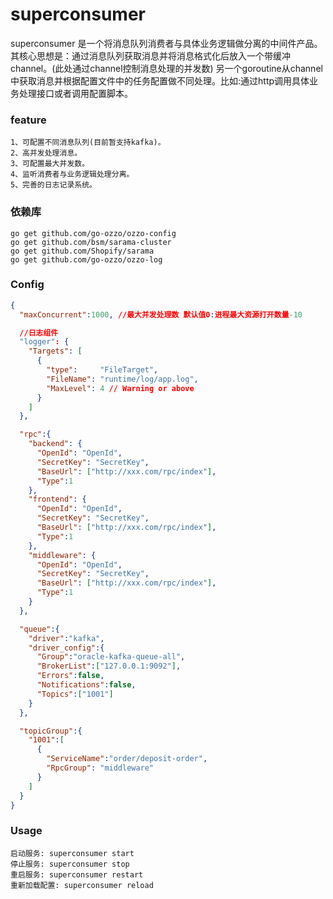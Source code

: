 # superconsumer
superconsumer 是一个将消息队列消费者与具体业务逻辑做分离的中间件产品。
其核心思想是：通过消息队列获取消息并将消息格式化后放入一个带缓冲channel。(此处通过channel控制消息处理的并发数)
              另一个goroutine从channel中获取消息并根据配置文件中的任务配置做不同处理。比如:通过http调用具体业务处理接口或者调用配置脚本。


### feature
```
1、可配置不同消息队列(目前暂支持kafka)。
2、高并发处理消息。
3、可配置最大并发数。
4、监听消费者与业务逻辑处理分离。
5、完善的日志记录系统。
```
### 依赖库
```
go get github.com/go-ozzo/ozzo-config
go get github.com/bsm/sarama-cluster
go get github.com/Shopify/sarama
go get github.com/go-ozzo/ozzo-log
```

### Config
```json
{
  "maxConcurrent":1000, //最大并发处理数 默认值0:进程最大资源打开数量-10

  //日志组件
  "logger": {
    "Targets": [
      {
        "type":     "FileTarget",
        "FileName": "runtime/log/app.log",
        "MaxLevel": 4 // Warning or above
      }
    ]
  },

  "rpc":{
    "backend": {
      "OpenId": "OpenId",
      "SecretKey": "SecretKey",
      "BaseUrl": ["http://xxx.com/rpc/index"],
      "Type":1
    },
    "frontend": {
      "OpenId": "OpenId",
      "SecretKey": "SecretKey",
      "BaseUrl": ["http://xxx.com/rpc/index"],
      "Type":1
    },
    "middleware": {
      "OpenId": "OpenId",
      "SecretKey": "SecretKey",
      "BaseUrl": ["http://xxx.com/rpc/index"],
      "Type":1
    }
  },

  "queue":{
    "driver":"kafka",
    "driver_config":{
      "Group":"oracle-kafka-queue-all",
      "BrokerList":["127.0.0.1:9092"],
      "Errors":false,
      "Notifications":false,
      "Topics":["1001"]
    }
  },

  "topicGroup":{
    "1001":[
      {
        "ServiceName":"order/deposit-order",
        "RpcGroup": "middleware"
      }
    ]
  }
}
```

### Usage
```
启动服务: superconsumer start
停止服务: superconsumer stop
重启服务: superconsumer restart
重新加载配置: superconsumer reload
```